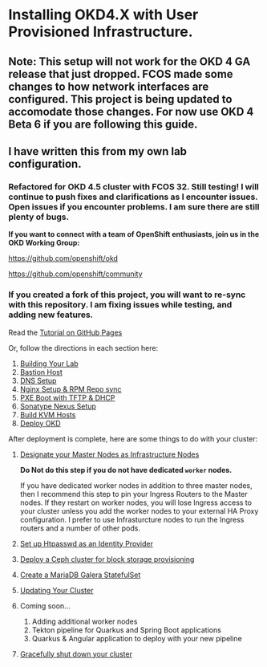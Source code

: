 # Installing OKD4.X with User Provisioned Infrastructure.

## Note: This setup will not work for the OKD 4 GA release that just dropped.  FCOS made some changes to how network interfaces are configured.  This project is being updated to accomodate those changes.  For now use OKD 4 Beta 6 if you are following this guide.


## I have written this from my own lab configuration.

### Refactored for OKD 4.5 cluster with FCOS 32.  Still testing!  I will continue to push fixes and clarifications as I encounter issues.  Open issues if you encounter problems.  I am sure there are still plenty of bugs.  

__If you want to connect with a team of OpenShift enthusiasts, join us in the OKD Working Group:__

https://github.com/openshift/okd

https://github.com/openshift/community

### If you created a fork of this project, you will want to re-sync with this repository.  I am fixing issues while testing, and adding new features.  

Read the [Tutorial on GitHub Pages](https://cgruver.github.io/okd4-upi-lab-setup/)

Or, follow the directions in each section here:

1. [Building Your Lab](docs/index.md)
1. [Bastion Host](docs/pages/Bastion.md)
1. [DNS Setup](docs/pages/DNS_Config.md)
1. [Nginx Setup & RPM Repo sync](docs/pages/Nginx_Config.md)
1. [PXE Boot with TFTP & DHCP](docs/pages/DHCP.md)
1. [Sonatype Nexus Setup](docs/pages/Nexus_Config.md)
1. [Build KVM Hosts](docs/pages/Deploy_KVM_Host.md)
1. [Deploy OKD](docs/pages/DeployOKD.md)

After deployment is complete, here are some things to do with your cluster:

1. [Designate your Master Nodes as Infrastructure Nodes](InfraNodes.md)

    __Do Not do this step if you do not have dedicated `worker` nodes.__

    If you have dedicated worker nodes in addition to three master nodes, then I recommend this step to pin your Ingress Routers to the Master nodes.  If they restart on worker nodes, you will lose Ingress access to your cluster unless you add the worker nodes to your external HA Proxy configuration.  I prefer to use Infrasturcture nodes to run the Ingress routers and a number of other pods.

1. [Set up Htpasswd as an Identity Provider](docs/pages/HtPasswd.md)
1. [Deploy a Ceph cluster for block storage provisioning](docs/pages/Ceph.md)
1. [Create a MariaDB Galera StatefulSet](docs/pages/MariaDB.md)
1. [Updating Your Cluster](docs/pages/UpdateOKD.md)
1. Coming soon...  
    1. Adding additional worker nodes
    1. Tekton pipeline for Quarkus and Spring Boot applications
    1. Quarkus & Angular application to deploy with your new pipeline
1. [Gracefully shut down your cluster](docs/pages/ShuttingDown.md)
